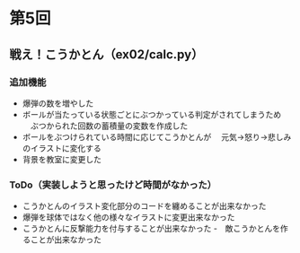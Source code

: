 # 第5回
## 戦え！こうかとん（ex02/calc.py）
### 追加機能
- 爆弾の数を増やした
- ボールが当たっている状態ごとにぶつかっている判定がされてしまうため
　ぶつかられた回数の蓄積量の変数を作成した
- ボールをぶつけられている時間に応じてこうかとんが
　元気→怒り→悲しみのイラストに変化する
- 背景を教室に変更した
### ToDo（実装しようと思ったけど時間がなかった）
- こうかとんのイラスト変化部分のコードを纏めることが出来なかった
- 爆弾を球体ではなく他の様々なイラストに変更出来なかった
- こうかとんに反撃能力を付与することが出来なかった
-　敵こうかとんを作ることが出来なかった